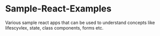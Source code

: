 # Sample-React-Examples
Various sample react apps that can be used to understand concepts like lifescyvlex, state, class components, forms etc.
